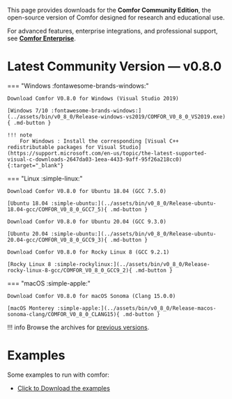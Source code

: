 This page provides downloads for the **Comfor Community Edition**, the open-source version of Comfor designed for research and educational use.

For advanced features, enterprise integrations, and professional support, see [**Comfor Enterprise**](../services/industry.md#comfor_editions).

# Latest Community Version — v0.8.0

=== "Windows :fontawesome-brands-windows:"

    Download Comfor V0.8.0 for Windows (Visual Studio 2019)
  
    [Windows 7/10 :fontawesome-brands-windows:](../assets/bin/v0_8_0/Release-windows-vs2019/COMFOR_V0_8_0_VS2019.exe){ .md-button }

    !!! note
        For Windows : Install the corresponding [Visual C++ redistributable packages for Visual Studio](https://support.microsoft.com/en-us/topic/the-latest-supported-visual-c-downloads-2647da03-1eea-4433-9aff-95f26a218cc0){:target="_blank"}

=== "Linux :simple-linux:"

    Download Comfor V0.8.0 for Ubuntu 18.04 (GCC 7.5.0)

    [Ubuntu 18.04 :simple-ubuntu:](../assets/bin/v0_8_0/Release-ubuntu-18.04-gcc/COMFOR_V0_8_0_GCC7_5){ .md-button }

    Download Comfor V0.8.0 for Ubuntu 20.04 (GCC 9.3.0)

    [Ubuntu 20.04 :simple-ubuntu:](../assets/bin/v0_8_0/Release-ubuntu-20.04-gcc/COMFOR_V0_8_0_GCC9_3){ .md-button }

    Download Comfor V0.8.0 for Rocky Linux 8 (GCC 9.2.1)

    [Rocky Linux 8 :simple-rockylinux:](../assets/bin/v0_8_0/Release-rocky-linux-8-gcc/COMFOR_V0_8_0_GCC9_2){ .md-button }

=== "macOS :simple-apple:"

    Download Comfor V0.8.0 for macOS Sonoma (Clang 15.0.0)

    [macOS Monterey :simple-apple:](../assets/bin/v0_8_0/Release-macos-sonoma-clang/COMFOR_V0_8_0_CLANG15){ .md-button }

!!! info
    Browse the archives for [previous versions](versions.md).

# Examples

Some examples to run with comfor:

- <a href="../../assets/examples/examples.zip" download>Click to Download the examples</a>
